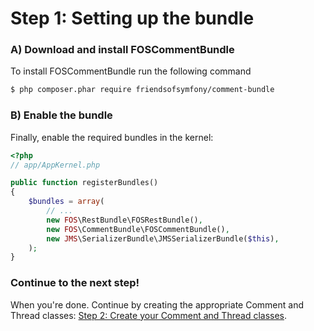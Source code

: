 Step 1: Setting up the bundle
=============================
### A) Download and install FOSCommentBundle

To install FOSCommentBundle run the following command

``` bash
$ php composer.phar require friendsofsymfony/comment-bundle
```

### B) Enable the bundle

Finally, enable the required bundles in the kernel:

``` php
<?php
// app/AppKernel.php

public function registerBundles()
{
    $bundles = array(
        // ...
        new FOS\RestBundle\FOSRestBundle(),
        new FOS\CommentBundle\FOSCommentBundle(),
        new JMS\SerializerBundle\JMSSerializerBundle($this),
    );
}
```

### Continue to the next step!
When you're done. Continue by creating the appropriate Comment and Thread classes:
[Step 2: Create your Comment and Thread classes](2-create_your_comment_and_thread_classes.md).
